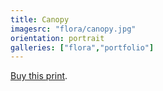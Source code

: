 ```yaml
---
title: Canopy
imagesrc: "flora/canopy.jpg"
orientation: portrait
galleries: ["flora","portfolio"]
---
```


[Buy this print](https://weshargrovephotography.square.site/product/canopy/7).
